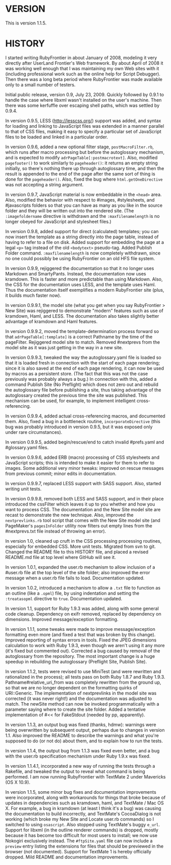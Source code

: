 VERSION
=======

This is version 1.1.5.

HISTORY
=======

I started writing RubyFrontier in about January of 2008, modeling it very directly after UserLand Frontier's Web framework. By about April of 2008 it was working well enough that I was maintaining my own Web sites with it (including professional work such as the online help for Script Debugger). Then there was a long beta period where RubyFrontier was made available only to a small number of testers.

Initial public release, version 0.9, July 23, 2009. Quickly followed by 0.9.1 to handle the case where libxml wasn't installed on the user's machine. Then there was some kerfuffle over escaping shell paths, which was settled by 0.9.4.

In version 0.9.5, LESS (http://lesscss.org/) support was added, and syntax for loading and linking to JavaScript files was extended in a manner parallel to that of CSS files, making it easy to specify a particular set of JavaScript files to be loaded and linked in a particular order.

In version 0.9.6, added a new optional filter stage, `postMacroFilter.rb`, which runs after macro processing but before the autoglossary mechanism, and is expected to modify `adrPageTable[:postmacrotext]`. Also, modified `pagefooter()` to work similarly to `pageheader()`: it returns an empty string initially, so there's nothing there up through autoglossary time, and then the result is appended to the end of the page after the same sort of thing is done for the `pageheader()`. Also, fixed the bug where `html.getOneDirective` was not accepting a string argument.

In version 0.9.7, JavaScript material is now embeddable in the `<head>` area. Also, modified the behavior with respect to #images, #stylesheets, and #javascripts folders so that you can have as many as you like in the source folder and they will be written out into the rendered site. (The `:imagefoldername` directive is withdrawn and the `:maxfilenamelength` is no longer obeyed for JavaScript and stylesheet files.)

In version 0.9.8, added support for direct (calculated) templates; you can now insert the template as a string directly into the page table, instead of having to refer to a file on disk. Added support for embedding the page at a legal `<p>` tag instead of the old `<bodytext>` pseudo-tag. Added Publish Folder command. `:maxfilenamelength` is now completely withdrawn, since no one could possibly be using RubyFrontier on an old HFS file system.

In version 0.9.9, rejiggered the documentation so that it no longer uses Markdown and SmartyPants. Instead, the documentation now uses kramdown. This is faster and more predictable than using Markdown. Also, the CSS for the documentation uses LESS, and the template uses Haml. Thus the documentation itself exemplifies a modern RubyFrontier site (plus, it builds much faster now).

In version 0.9.9.1, the model site (what you get when you say RubyFrontier > New Site) was rejiggered to demonstrate "modern" features such as use of kramdown, Haml, and LESS. The documentation also takes slightly better advantage of kramdown and Haml features.

In version 0.9.9.2, moved the template-determination process forward so that `adrPageTable[:template]` is a correct Pathname by the time of the pageFilter. Rejiggered model site to match. Removed #nextprevs from the model site as it was just getting in the way in a new site.

In version 0.9.9.3, tweaked the way the autoglossary.yaml file is loaded so that it is loaded fresh in connection with the start of each page rendering; since it is also saved at the end of each page rendering, it can now be used by macros as a persistent store. (The fact that this was not the case previously was probably always a bug.) In connection with this, added a command Publish Site (No Preflight) which does not zero out and rebuild the autoglossary file before publishing a site, thus taking advantage of the autoglossary created the previous time the site was published. This mechanism can be used, for example, to implement intelligent cross-referencing.

In version 0.9.9.4, added actual cross-referencing macros, and documented them. Also, fixed a bug in a bottleneck routine, `incorporateDirective` (this bug was probably introduced in version 0.9.5, but it was exposed only under rare circumstances).

In version 0.9.9.5, added begin/rescue/end to catch invalid #prefs.yaml and #glossary.yaml files.

In version 0.9.9.6, added ERB (macro) processing of CSS stylesheets and JavaScript scripts; this is intended to make it easier for them to refer to images. Some additional very minor tweaks: improved on rescue messages from previous commit; minor edits in documentation.

In version 0.9.9.7, replaced LESS support with SASS support. Also, started writing unit tests.

In version 0.9.9.8, removed both LESS and SASS support, and in their place introduced the cssFilter which leaves it up to you whether and how you want to process CSS. The documentation and the New Site model site are recast to demonstrate the new technique. Also, improved the `nextprevlinks.rb` tool script that comes with the New Site model site (and PageMaker's `pagesInFolder` utility now filters out empty lines from the #nextprevs.txt file instead of throwing an error).

In version 1.0, cleaned up cruft in the CSS processing processing routines, especially for embedded CSS. More unit tests. Migrated from svn to git. Changed the README file to this HISTORY file, and placed a revised README.md file at top level where GitHub will see it.

In version 1.0.1, expanded the user.rb mechanism to allow inclusion of a #user.rb file at the top level of the site folder; also improved the error message when a user.rb file fails to load. Documentation updated.

In version 1.0.2, introduced a mechanism to allow a `.txt` file to function as an outline (like a `.opml`) file, by using indentation and setting the `:treatasopml` directive to `true`. Documentation updated.

In version 1.1, support for Ruby 1.9.3 was added, along with some general code cleanup. Dependency on exifr removed, replaced by dependency on dimensions. Improved message/exception formatting.

In version 1.1.1, some tweaks were made to improve message/exception formatting even more (and fixed a test that was broken by this change). Improved reporting of syntax errors in tools. Fixed the JPEG dimensions calculation to work with Ruby 1.9.3, even though we aren't using it any more (it's fixed but commented out). Corrected a bug caused by removal of the autoglossary from the repository. The most important change is a huge speedup in rebuilding the autoglossary (Preflight Site, Publish Site).

In version 1.1.2, tests were revised to use MiniTest (and were rewritten and rationalized in the process); all tests pass on both Ruby 1.8.7 and Ruby 1.9.3. Pathname#relative_uri_from was completely rewritten from the ground up, so that we are no longer dependent on the formatting quirks of URI::Generic. The implementation of nextprevlinks in the model site was corrected (it was never right!) and the documentation was adjusted to match. The newSite method can now be invoked programmatically with a parameter saying where to create the site folder. Added a tentative implementation of #<< for FakeStdout (needed by pp, apparently).

In version 1.1.3, an output bug was fixed (thanks, hdmw): warnings were being overwritten by subsequent output, perhaps due to changes in version 1.1. Also improved the README to describe the warnings and what you're supposed to do (or not do) about them, and to explain how to run the tests.

In version 1.1.4, the output bug from 1.1.3 was fixed even better, and a bug with the user.rb specification mechanism under Ruby 1.9.x was fixed.

In version 1.1.4.1, incorporated a new way of running the tests through a Rakefile, and tweaked the output to reveal what command is being performed. I am now running RubyFrontier with TextMate 2 under Mavericks (OS X 10.9).

In version 1.1.5, some minor bug fixes and documentation improvements were incorporated, along with workarounds for things that broke because of updates in dependencies such as kramdown, haml, and TextMate / Mac OS X. For example, a bug in kramdown (at least I think it's a bug) was causing the documentation to build incorrectly, and TextMate's CocoaDialog is not working (which broke my New Site and Locate user.rb commands) so I switched to using `osascript`. Also stopped using TextMate's buggy `e_url`. Support for libxml (in the outline renderer commands) is dropped, mostly because it has become too difficult for most users to install; we now use Nokogiri exclusively instead. The `#ftpSite.yaml` file can now include a `preview` entry listing the extensions for files that should be previewed in the browser (not documented). Support for TextMate 1 is hereby officially dropped. Mild README and documentation improvements.

